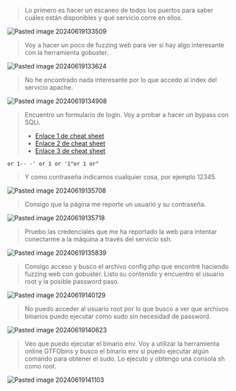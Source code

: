 >Lo primero es hacer un escaneo de todos los puertos para saber cuáles están disponibles y qué servicio corre en ellos.

![Pasted image 20240619133509](https://github.com/user-attachments/assets/f9943ee1-1d06-4be3-bda5-f8af37745acc)
>Voy a hacer un poco de fuzzing web para ver si hay algo interesante con la herramienta gobuster.

![Pasted image 20240619133624](https://github.com/user-attachments/assets/944d1461-b793-49a9-a5c3-f5cf01aec53f)
>No he encontrado nada interesante por lo que accedo al index del servicio apache.

![Pasted image 20240619134908](https://github.com/user-attachments/assets/bdfea28e-02e6-4e3d-b32f-31ee54c1ced6)
>Encuentro un formulario de login.
>Voy a probar a hacer un bypass con SQLi.
>	- [Enlace 1 de cheat sheet](https://pentestlab.blog/2012/12/24/sql-injection-authentication-bypass-cheat-sheet/)
>	- [Enlace 2 de cheat sheet](https://book.hacktricks.xyz/pentesting-web/login-bypass/sql-login-bypass)
>	- [Enlace 3 de cheat sheet](https://owasp.org/www-community/attacks/SQL_Injection_Bypassing_WAF)
```sqli
or 1-- -' or 1 or '1"or 1 or"
```
>Y como contraseña indicamos cualquier cosa, por ejemplo 12345.

![Pasted image 20240619135708](https://github.com/user-attachments/assets/0f9f97fc-5171-494e-9c27-192773c647fe)
>Consigo que la página me reporte un usuario y su contraseña.

![Pasted image 20240619135718](https://github.com/user-attachments/assets/0bdf6f78-de4e-4977-b1e0-5f297ce59621)
>Pruebo las credenciales que me ha reportado la web para intentar conectarme a la máquina a través del servicio ssh.

![Pasted image 20240619135839](https://github.com/user-attachments/assets/6d7dad7c-7599-47ce-8cbf-9ace374915bf)
>Consigo acceso y busco el archivo config.php que encontré haciendo fuzzing web con gobuster.
>Listo su contenido y encuentro el usuario root y la posible password paso.

![Pasted image 20240619140129](https://github.com/user-attachments/assets/cdc62eac-7008-4f5f-a0a1-2d8ce5944a50)
>No puedo acceder al usuario root por lo que busco a ver que archivos binarios puedo ejecutar como sudo sin necesidad de password.

![Pasted image 20240619140623](https://github.com/user-attachments/assets/857d8e30-dd2f-4ac5-ac8f-82ba9848375c)
>Veo que puedo ejecutar el binario env.
>Voy a utilizar la herramienta online GTFObins y busco el binario env si puedo ejecutar algún comando para obtener el sudo.
>Lo ejecuto y obtengo una consola sh como root.

![Pasted image 20240619141103](https://github.com/user-attachments/assets/125138fc-93a2-490c-8968-8cb1cc82f53e)

